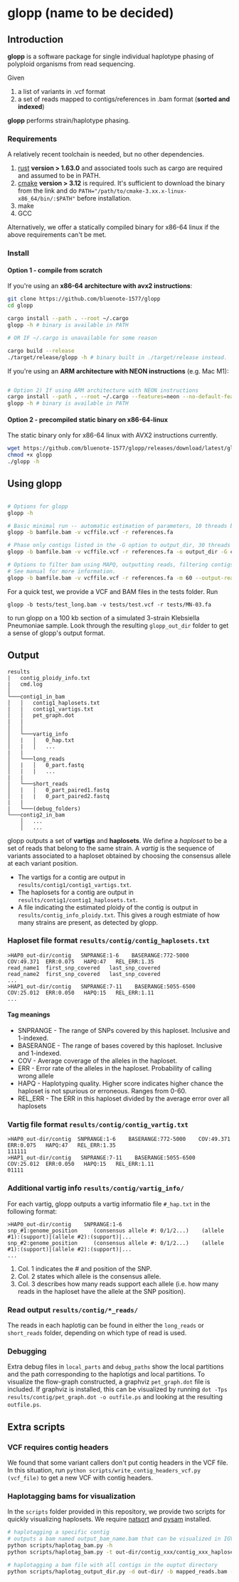 # glopp (name to be decided) 

## Introduction

**glopp** is a software package for single individual haplotype phasing of polyploid organisms from read sequencing. 

Given 

1. a list of variants in .vcf format
2. a set of reads mapped to contigs/references in .bam format (**sorted and indexed**)

**glopp** performs strain/haplotype phasing.

### Requirements 

A relatively recent toolchain is needed, but no other dependencies. 

1. [rust](https://www.rust-lang.org/tools/install) **version > 1.63.0** and associated tools such as cargo are required and assumed to be in PATH.
2. [cmake](https://cmake.org/download/) **version > 3.12** is required. It's sufficient to download the binary from the link and do `PATH="/path/to/cmake-3.xx.x-linux-x86_64/bin/:$PATH"` before installation. 
3. make 
4. GCC 

Alternatively, we offer a statically compiled binary for x86-64 linux if the above requirements can't be met. 

### Install

#### Option 1 - compile from scratch

If you're using an **x86-64 architecture with avx2 instructions**: 

```sh
git clone https://github.com/bluenote-1577/glopp
cd glopp

cargo install --path . --root ~/.cargo 
glopp -h # binary is available in PATH

# OR IF ~/.cargo is unavailable for some reason

cargo build --release
./target/release/glopp -h # binary built in ./target/release instead.
```

If you're using an **ARM architecture with NEON instructions** (e.g. Mac M1): 

```sh

# Option 2) If using ARM architecture with NEON instructions
cargo install --path . --root ~/.cargo --features=neon --no-default-features
glopp -h # binary is available in PATH

```

#### Option 2 - precompiled static binary on **x86-64-linux**

The static binary only for x86-64 linux with AVX2 instructions currently. 

```sh
wget https://github.com/bluenote-1577/glopp/releases/download/latest/glopp
chmod +x glopp
./glopp -h
```

## Using glopp

``` sh

# Options for glopp
glopp -h

# Basic minimal run -- automatic estimation of parameters, 10 threads by default
glopp -b bamfile.bam -v vcffile.vcf -r references.fa

# Phase only contigs listed in the -G option to output_dir, 30 threads
glopp -b bamfile.bam -v vcffile.vcf -r references.fa -o output_dir -G contig_1 contig_2 contig_3 -t 30

# Options to filter bam using MAPQ, outputting reads, filtering contigs, supplementary alignments
# See manual for more information.
glopp -b bamfile.bam -v vcffile.vcf -r references.fa -m 60 --output-reads --snp-count-filter 1000 -X

```
For a quick test, we provide a VCF and BAM files in the tests folder. Run
```
glopp -b tests/test_long.bam -v tests/test.vcf -r tests/MN-03.fa 
```
to run glopp on a 100 kb section of a simulated 3-strain Klebsiella Pneumoniae sample. Look through the resulting `glopp_out_dir` folder to get a sense of glopp's output format. 

## Output

```
results
|   contig_ploidy_info.txt
|   cmd.log
│      
└───contig1_in_bam
│   │   contig1_haplosets.txt
|   |   contig1_vartigs.txt
│   │   pet_graph.dot
|   |   
│   │
│   └───vartig_info
│   |   │   0_hap.txt
│   |   │   ...
|   |
│   └───long_reads
│   |   │   0_part.fastq
│   |   |   ...
|   |
│   └───short_reads
│   |   │   0_part_paired1.fastq
│   |   |   0_part_paired2.fastq
|   |
|   └───(debug_folders)
└───contig2_in_bam
    │   ...
    │   ...
```
glopp outputs a set of **vartigs** and **haplosets**. We define a *haploset* to be a set of reads that belong to the same strain. A *vartig* is the sequence of variants associated to a haploset obtained by choosing the consensus allele at each variant position. 

* The vartigs for a contig are output in `results/contig1/contig1_vartigs.txt`. 
* The haplosets for a contig are output in `results/contig1/contig1_haplosets.txt`.
* A file indicating the estimated ploidy of the contig is output in `results/contig_info_ploidy.txt`. This gives a rough estmiate of how many strains are present, as detected by glopp. 

### Haploset file format ``results/contig/contig_haplosets.txt`` 

```
>HAP0_out-dir/contig   SNPRANGE:1-6    BASERANGE:772-5000    COV:49.371  ERR:0.075   HAPQ:47   REL_ERR:1.35
read_name1  first_snp_covered   last_snp_covered
read_name2  first_snp_covered   last_snp_covered
...
>HAP1_out-dir/contig   SNPRANGE:7-11    BASERANGE:5055-6500    COV:25.012  ERR:0.050   HAPQ:15   REL_ERR:1.11
...
```

#### Tag meanings

* SNPRANGE - The range of SNPs covered by this haploset. Inclusive and 1-indexed.
* BASERANGE - The range of bases covered by this haploset. Inclusive and 1-indexed.
* COV - Average coverage of the alleles in the haploset.
* ERR - Error rate of the alleles in the haploset. Probability of calling wrong allele
* HAPQ - Haplotyping quality. Higher score indicates higher chance the haploset is not spurious or erroneous. Ranges from 0-60.
* REL_ERR - The ERR in this haploset divided by the average error over all haplosets

### Vartig file format ``results/contig/contig_vartig.txt`` 

```
>HAP0_out-dir/contig  SNPRANGE:1-6    BASERANGE:772-5000    COV:49.371  ERR:0.075   HAPQ:47   REL_ERR:1.35
111111
>HAP1_out-dir/contig   SNPRANGE:7-11    BASERANGE:5055-6500    COV:25.012  ERR:0.050   HAPQ:15   REL_ERR:1.11
01111
```

### Additional vartig info ``results/contig/vartig_info/``
For each vartig, glopp outputs a vartig informatio file `#_hap.txt` in the following format:

```
>HAP0_out-dir/contig    SNPRANGE:1-6 
snp_#1:genome_position     (consensus allele #: 0/1/2...)    (allele #1):(support)|(allele #2):(support)|...
snp_#2:genome_position     (consensus allele #: 0/1/2...)    (allele #1):(support)|(allele #2):(support)|...
...

```

1. Col. 1 indicates the # and position of the SNP. 
2. Col. 2 states which allele is the consensus allele.
3. Col. 3 describes how many reads support each allele (i.e. how many reads in the haploset have the allele at the SNP position). 

### Read output ``results/contig/*_reads/``

The reads in each haplotig can be found in either the `long_reads` or `short_reads` folder, depending on which type of read is used. 

### Debugging

Extra debug files in `local_parts` and `debug_paths` show the local partitions and the path corresponding to the haplotigs and local partitions. To visualize the flow-graph constructed, a graphviz `pet_graph.dot` file is included. If graphviz is installed, this can be visualized by running `dot -Tps results/contig/pet_graph.dot -o outfile.ps` and looking at the resulting `outfile.ps`. 


## Extra scripts

### VCF requires contig headers
We found that some variant callers don't put contig headers in the VCF file. In this situation, run `python scripts/write_contig_headers_vcf.py (vcf_file)` to get a new VCF with contig headers.

### Haplotagging bams for visualization

In the `scripts` folder provided in this repository, we provide two scripts for quickly visualizing haplosets. We require [natsort](https://pypi.org/project/natsort/) and [pysam](https://github.com/pysam-developers/pysam) installed. 

```sh
# haplotagging a specific contig 
# outputs a bam named output_bam_name.bam that can be visualized in IGV
python scripts/haplotag_bam.py -h
python scripts/haplotag_bam.py -t out-dir/contig_xxx/contig_xxx_haplosets.txt -o output_bam_name -b mapped_reads.bam -n contig_xxx
```

```sh
# haplotagging a bam file with all contigs in the ouptut directory
python scripts/haplotag_output_dir.py -d out-dir/ -b mapped_reads.bam -o output_bam_name
```

